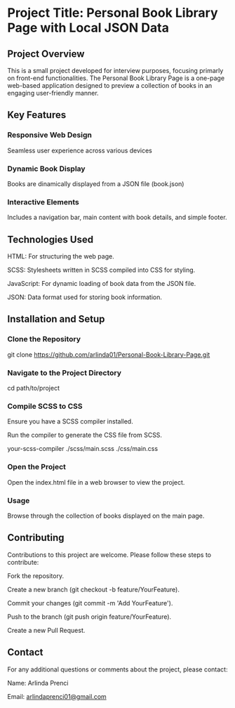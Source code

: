 # Project Title: Personal Book Library Page with Local JSON Data

## Project Overview
This is a small project developed for interview purposes, focusing primarly on front-end functionalities. The Personal Book Library Page is a one-page web-based application designed to preview a collection of books in an engaging user-friendly manner.

## Key Features
### Responsive Web Design
Seamless user experience across various devices

### Dynamic Book Display
Books are dinamically displayed from a JSON file (book.json)

### Interactive Elements
Includes a navigation bar, main content with book details, and simple footer.

## Technologies Used
HTML: For structuring the web page.

SCSS: Stylesheets written in SCSS compiled into CSS for styling.

JavaScript: For dynamic loading of book data from the JSON file.

JSON: Data format used for storing book information.

## Installation and Setup
### Clone the Repository
git clone https://github.com/arlinda01/Personal-Book-Library-Page.git 

### Navigate to the Project Directory
cd path/to/project

### Compile SCSS to CSS
Ensure you have a SCSS compiler installed.

Run the compiler to generate the CSS file from SCSS.

your-scss-compiler ./scss/main.scss ./css/main.css

### Open the Project
Open the index.html file in a web browser to view the project.

### Usage
Browse through the collection of books displayed on the main page.

## Contributing
Contributions to this project are welcome. Please follow these steps to contribute:

Fork the repository.

Create a new branch (git checkout -b feature/YourFeature).

Commit your changes (git commit -m 'Add YourFeature').

Push to the branch (git push origin feature/YourFeature).

Create a new Pull Request.

## Contact
For any additional questions or comments about the project, please contact:

Name: Arlinda Prenci

Email: arlindaprenci01@gmail.com
